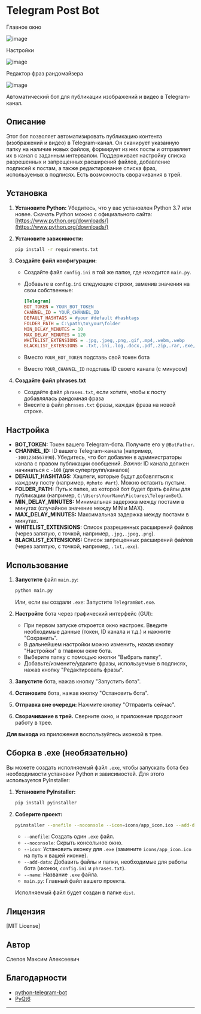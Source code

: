# Telegram Post Bot
Главное окно

![image](https://github.com/user-attachments/assets/2a65ad4d-f785-4395-8cdc-a7e7295fa7f7)

Настройки

![image](https://github.com/user-attachments/assets/3321f148-c252-4c3f-ba10-cd07e1a0bf0b)

Редактор фраз рандомайзера

![image](https://github.com/user-attachments/assets/4b3edd24-be70-46bc-b211-913ede033f7d)


Автоматический бот для публикации изображений и видео в Telegram-канал.

## Описание

Этот бот позволяет автоматизировать публикацию контента (изображений и видео) в Telegram-канал.  Он сканирует указанную папку на наличие новых файлов, формирует из них посты и отправляет их в канал с заданным интервалом.  Поддерживает настройку списка разрешенных и запрещенных расширений файлов, добавление подписей к постам, а также редактирование списка фраз, используемых в подписях.  Есть возможность сворачивания в трей.

## Установка

1.  **Установите Python:** Убедитесь, что у вас установлен Python 3.7 или новее.  Скачать Python можно с официального сайта: [https://www.python.org/downloads/](https://www.python.org/downloads/)

2.  **Установите зависимости:**

    ```bash
    pip install -r requirements.txt
    ```

3.  **Создайте файл конфигурации:**

    *   Создайте файл `config.ini` в той же папке, где находится `main.py`.
    *   Добавьте в `config.ini` следующие строки, заменив значения на свои собственные:

        ```ini
        [Telegram]
        BOT_TOKEN = YOUR_BOT_TOKEN
        CHANNEL_ID = YOUR_CHANNEL_ID
        DEFAULT_HASHTAGS = #your #default #hashtags
        FOLDER_PATH = C:\path\to\your\folder
        MIN_DELAY_MINUTES = 10
        MAX_DELAY_MINUTES = 120
        WHITELIST_EXTENSIONS = .jpg,.jpeg,.png,.gif,.mp4,.webm,.webp
        BLACKLIST_EXTENSIONS = .txt,.ini,.log,.docx,.pdf,.zip,.rar,.exe,.7z
        ```
    * Вместо `YOUR_BOT_TOKEN` подставь свой токен бота
    * Вместо `YOUR_CHANNEL_ID` подставь ID своего канала (с минусом)

4. **Создайте файл phrases.txt**
    *  Создайте файл `phrases.txt`, если хотите, чтобы к посту добавлялась рандомная фраза
    *  Внесите в файл `phrases.txt` фразы, каждая фраза на новой строке.

## Настройка

*   **BOT_TOKEN:** Токен вашего Telegram-бота. Получите его у `@BotFather`.
*   **CHANNEL_ID:** ID вашего Telegram-канала (например, `-1001234567890`).  Убедитесь, что бот добавлен в администраторы канала с правом публикации сообщений. *Важно:* ID канала должен начинаться с `-100` (для супергрупп/каналов)
*   **DEFAULT_HASHTAGS:** Хэштеги, которые будут добавляться к каждому посту (например, `#photo #art`).  Можно оставить пустым.
*   **FOLDER_PATH:** Путь к папке, из которой бот будет брать файлы для публикации (например, `C:\Users\YourName\Pictures\TelegramBot`).
*   **MIN_DELAY_MINUTES:** Минимальная задержка между постами в минутах (случайное значение между MIN и MAX).
*   **MAX_DELAY_MINUTES:** Максимальная задержка между постами в минутах.
*   **WHITELIST_EXTENSIONS:** Список разрешенных расширений файлов (через запятую, с точкой, например, `.jpg,.jpeg,.png`).
*   **BLACKLIST_EXTENSIONS:** Список запрещенных расширений файлов (через запятую, с точкой, например, `.txt,.exe`).

## Использование

1.  **Запустите** файл `main.py`:

    ```bash
    python main.py
    ```
    Или, если вы создали `.exe`:
      Запустите `TelegramBot.exe`.

2.  **Настройте** бота через графический интерфейс (GUI):
    *   При первом запуске откроется окно настроек.  Введите необходимые данные (токен, ID канала и т.д.) и нажмите "Сохранить".
    *   В дальнейшем настройки можно изменить, нажав кнопку "Настройки" в главном окне бота.
    *  Выберите папку с помощью кнопки "Выбрать папку".
    *   Добавьте/измените/удалите фразы, используемые в подписях, нажав кнопку "Редактировать фразы".

3.  **Запустите** бота, нажав кнопку "Запустить бота".

4.  **Остановите** бота, нажав кнопку "Остановить бота".

5. **Отправка вне очереди:** Нажмите кнопку "Отправить сейчас".

6. **Сворачивание в трей.** Сверните окно, и приложение продолжит работу в трее.

**Для выхода** из приложения воспользуйтесь иконкой в трее.

## Сборка в .exe (необязательно)

Вы можете создать исполняемый файл `.exe`, чтобы запускать бота без необходимости установки Python и зависимостей.  Для этого используется PyInstaller:

1.  **Установите PyInstaller:**

    ```bash
    pip install pyinstaller
    ```

2.  **Соберите проект:**

    ```bash
    pyinstaller --onefile --noconsole --icon=icons/app_icon.ico --add-data "icons;icons" --add-data "config.ini;." --add-data "phrases.txt;." --name "TelegramBot" main.py
    ```

    *   `--onefile`:  Создать один `.exe` файл.
    *   `--noconsole`:  Скрыть консольное окно.
    *   `--icon`:  Установить иконку для `.exe` (замените `icons/app_icon.ico` на путь к вашей иконке).
    *   `--add-data`:  Добавить файлы и папки, необходимые для работы бота (иконки, `config.ini` и `phrases.txt`).
    *    `--name`: Название `.exe` файла.
    *   `main.py`:  Главный файл вашего проекта.

    Исполняемый файл будет создан в папке `dist`.

## Лицензия

[MIT License]

## Автор

Слепов Максим Алексеевич

## Благодарности

*   [python-telegram-bot](https://github.com/python-telegram-bot/python-telegram-bot)
*   [PyQt6](https://riverbankcomputing.com/software/pyqt/)
---
